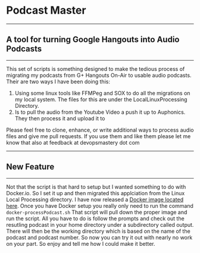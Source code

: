 # Podcast Master
---
## A tool for turning Google Hangouts into Audio Podcasts
---
This set of scripts is something designed to make the tedious process of migrating my podcasts from G+ Hangouts On-Air to usable audio podcasts.  Their are two ways I have been doing this:

1. Using some linux tools like FFMPeg and SOX to do all the migrations on my local system.  The files for this are under the LocalLinuxProcessing Directory.
2. Is to pull the audio from the Youtube Video a push it up to Auphonics.  They then process it and upload it to


Please feel free to clone, enhance, or write additional ways to process audio files and give me pull requests.  If you use them and like them please let me know that also at feedback at devopsmastery dot com

---
## New Feature
---
Not that the script is that hard to setup but I wanted something to do with Docker.io.  So I set it up and then migrated this applciation from the Linux Local Processing directory.  I have now released a [Docker image located here](https://registry.hub.docker.com/u/wags007/podcastmaster/).  Once you have Docker setup you really only need to run the command `docker-processPodcast.sh`  That script will pull down the proper image and run the script.  All you have to do is follow the prompts and check out the resutling podcast in your home directory under a subdirectory called output.  There will then be the working directory which is based on the name of the podcast and podcast number.  So now you can try it out with nearly no work on your part. So enjoy and tell me how I could make it better.